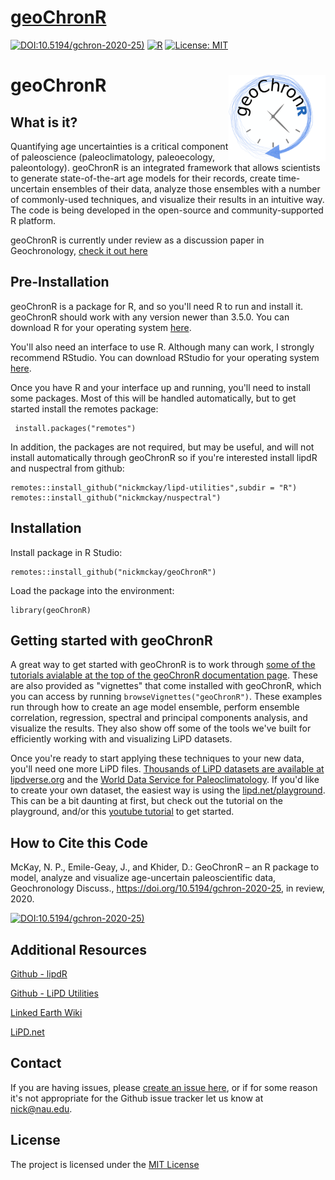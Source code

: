 # [geoChronR](https://nickmckay.github.io/GeoChronR/)
[![DOI:10.5194/gchron-2020-25)](https://zenodo.org/badge/DOI/10.5194/gchron-2020-25.svg)](https://doi.org/10.5194/gchron-2020-25)
[![R](https://img.shields.io/badge/R-3.5.0-blue.svg)]()
[![License: MIT](https://img.shields.io/badge/License-MIT-yellow.svg)](https://opensource.org/licenses/MIT)
# geoChronR <img src='man/figures/logo.png' align="right" height="139" />

## What is it?

Quantifying age uncertainties is a critical component of paleoscience (paleoclimatology, paleoecology, paleontology). geoChronR is an integrated framework that allows scientists to generate state-of-the-art age models for their records, create time-uncertain ensembles of their data, analyze those ensembles with a number of commonly-used techniques, and visualize their results in an intuitive way. The code is being developed in the open-source and community-supported R platform. 

geoChronR is currently under review as a discussion paper in Geochronology, [check it out here](https://doi.org/10.5194/gchron-2020-25)


## Pre-Installation

geoChronR is a package for R, and so you'll need R to run and install it. geoChronR should work with any version newer than 3.5.0. You can download R for your operating system [here](https://www.r-project.org/).

You'll also need an interface to use R. Although many can work, I strongly recommend RStudio. You can download RStudio for your operating system [here](https://rstudio.com/).

Once you have R and your interface up and running, you'll need to install some packages. Most of this will be handled automatically, but to get started install the remotes package: 

```
 install.packages("remotes")
```

In addition, the packages are not required, but may be useful, and will not install automatically through geoChronR so if you're interested install lipdR and nuspectral from github:

```
remotes::install_github("nickmckay/lipd-utilities",subdir = "R")
remotes::install_github("nickmckay/nuspectral")
```

## Installation

Install package in R Studio:

```
remotes::install_github("nickmckay/geoChronR")
```

Load the package into the environment:

```
library(geoChronR)
```

## Getting started with geoChronR

A great way to get started with geoChronR is to work through [some of the tutorials avialable at the top of the geoChronR documentation page](http://nickmckay.github.io/GeoChronR). These are also provided as "vignettes" that come installed with geoChronR, which you can access by running `browseVignettes("geoChronR")`. These examples run through how to create an age model ensemble, perform ensemble correlation, regression, spectral and principal components analysis, and visualize the results. They also show off some of the tools we've built for efficiently working with and visualizing LiPD datasets. 

Once you're ready to start applying these techniques to your new data, you'll need one more LiPD files. [Thousands of LiPD datasets are available at lipdverse.org](http://lipdverse.org) and the [World Data Service for Paleoclimatology](https://www.ncdc.noaa.gov/data-access/paleoclimatology-data). If you'd like to create your own dataset, the easiest way is using the [lipd.net/playground](http://lipd.net/playground). This can be a bit daunting at first, but check out the tutorial on the playground, and/or this [youtube tutorial](https://youtu.be/rHZ1oZXmF84) to get started.

## How to Cite this Code

McKay, N. P., Emile-Geay, J., and Khider, D.: GeoChronR – an R package to model, analyze and visualize age-uncertain paleoscientific data, Geochronology Discuss., https://doi.org/10.5194/gchron-2020-25, in review, 2020.

[![DOI:10.5194/gchron-2020-25)](https://zenodo.org/badge/DOI/10.5194/gchron-2020-25.svg)](https://doi.org/10.5194/gchron-2020-25)


## Additional Resources 

[Github - lipdR](https://github.com/nickmckay/LiPD-utilities/tree/master/R) 

[Github - LiPD Utilities](https://github.com/nickmckay/LiPD-utilities)

[Linked Earth Wiki](http://wiki.linked.earth/Main_Page)

[LiPD.net](http://www.lipd.net)


## Contact

If you are having issues, please [create an issue here](https://github.com/nickmckay/GeoChronR/issues), or if for some reason it's not appropriate for the Github issue tracker let us know at [nick@nau.edu](mailto:nick@nau.edu).

## License

The project is licensed under the [MIT License](https://github.com/nickmckay/GeoChronR/blob/master/LICENSE)

